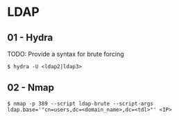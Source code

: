 # LDAP

## 01 - Hydra

TODO: Provide a syntax for brute forcing

`$ hydra -U <ldap2|ldap3>`

## 02 - Nmap

`$ nmap -p 389 --script ldap-brute --script-args ldap.base='"cn=users,dc=<domain_name>,dc=<tdl>"' <IP>`